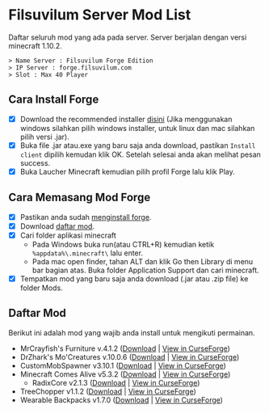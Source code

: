 # Filsuvilum Server Mod List
Daftar seluruh mod yang ada pada server.
Server berjalan dengan versi minecraft 1.10.2.

```
> Name Server : Filsuvilum Forge Edition
> IP Server : forge.filsuvilum.com
> Slot : Max 40 Player
```
## Cara Install Forge
- [x] Download the recommended installer [disini](http://files.minecraftforge.net/maven/net/minecraftforge/forge/index_1.10.2.html) (Jika menggunakan windows silahkan pilih windows installer, untuk linux dan mac silahkan pilih versi .jar).
- [x] Buka file .jar atau.exe yang baru saja anda download, pastikan `Install client` dipilih kemudan klik OK. Setelah selesai anda akan melihat pesan success.
- [x] Buka Laucher Minecraft kemudian pilih profil Forge lalu klik Play.

## Cara Memasang Mod Forge
- [x] Pastikan anda sudah [menginstall forge](#cara-install-forge).
- [x] Download [daftar mod](#daftar-mod).
- [x] Cari folder aplikasi minecraft
  - Pada Windows buka run(atau CTRL+R) kemudian ketik `%appdata%\.minecraft\` lalu enter.
  - Pada mac open finder, tahan ALT dan klik Go then Library di menu bar bagian atas. Buka folder Application Support dan cari minecraft. 
 - [x] Tempatkan mod yang baru saja anda download (.jar atau .zip file) ke folder Mods.

## Daftar Mod
Berikut ini adalah mod yang wajib anda install untuk mengikuti permainan.
- MrCrayfish's Furniture v.4.1.2 ([Download](https://github.com/Fahri5567/filsuvilum-mod-list/raw/master/Mods/cfm-4.1.2-mc1.10.2.jar) | [View in CurseForge](https://www.curseforge.com/projects/55438/))
- DrZhark's Mo'Creatures v.10.0.6 ([Download](https://github.com/Fahri5567/filsuvilum-mod-list/raw/master/Mods/DrZharks's%20MoCreatures%20Mod-10.0.6.jar) | [View in CurseForge](https://www.curseforge.com/projects/229260/))
- CustomMobSpawner v3.10.1 ([Download](https://github.com/Fahri5567/filsuvilum-mod-list/raw/master/Mods/CustomMobSpawner%203.10.1.jar) | [View in CurseForge](https://www.curseforge.com/projects/229261/))
- Minecraft Comes Alive v5.3.2 ([Download](https://github.com/Fahri5567/filsuvilum-mod-list/raw/master/Mods/MCA-1.10.2-5.2.3-universal.jar) | [View in CurseForge](https://www.curseforge.com/projects/59693/))
  - RadixCore v2.1.3 ([Download](https://github.com/Fahri5567/filsuvilum-mod-list/raw/master/Mods/RadixCore-1.10.2-2.1.3-universal.jar) | [View in CurseForge](https://www.curseforge.com/projects/77286/))
- TreeChopper v1.1.2 ([Download](https://github.com/Fahri5567/filsuvilum-mod-list/raw/master/Mods/TreeChopper-1.10.2-1.1.2.jar) | [View in CurseForge](https://www.curseforge.com/projects/250241/))
- Wearable Backpacks v1.7.0 ([Download](https://github.com/Fahri5567/filsuvilum-mod-list/raw/master/Mods/WearableBackpacks-1.10.2-1.7.0.jar) | [View in CurseForge](https://www.curseforge.com/projects/257572/))
